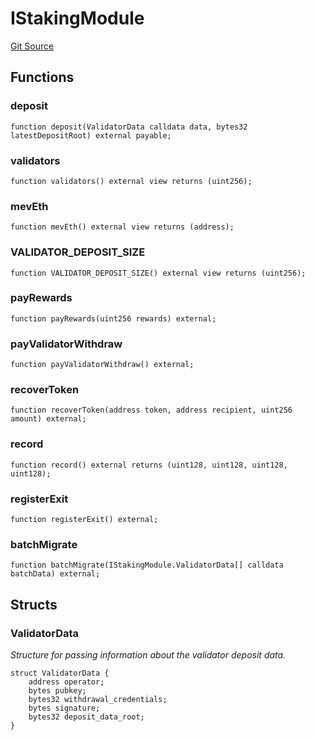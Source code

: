 # IStakingModule
[Git Source](https://github.com/manifoldfinance/mevETH2/blob/b0e2069a5fc2dbba164002d348bd88f3539a53df/src/interfaces/IStakingModule.sol)


## Functions
### deposit


```solidity
function deposit(ValidatorData calldata data, bytes32 latestDepositRoot) external payable;
```

### validators


```solidity
function validators() external view returns (uint256);
```

### mevEth


```solidity
function mevEth() external view returns (address);
```

### VALIDATOR_DEPOSIT_SIZE


```solidity
function VALIDATOR_DEPOSIT_SIZE() external view returns (uint256);
```

### payRewards


```solidity
function payRewards(uint256 rewards) external;
```

### payValidatorWithdraw


```solidity
function payValidatorWithdraw() external;
```

### recoverToken


```solidity
function recoverToken(address token, address recipient, uint256 amount) external;
```

### record


```solidity
function record() external returns (uint128, uint128, uint128, uint128);
```

### registerExit


```solidity
function registerExit() external;
```

### batchMigrate


```solidity
function batchMigrate(IStakingModule.ValidatorData[] calldata batchData) external;
```

## Structs
### ValidatorData
*Structure for passing information about the validator deposit data.*


```solidity
struct ValidatorData {
    address operator;
    bytes pubkey;
    bytes32 withdrawal_credentials;
    bytes signature;
    bytes32 deposit_data_root;
}
```

